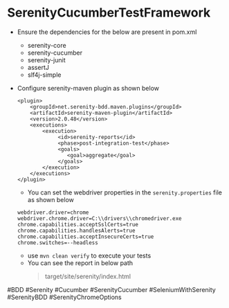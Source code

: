 # SerenityCucumberTestFramework

- Ensure the dependencies for the below are present in pom.xml
  * serenity-core
  * serenity-cucumber
  * serenity-junit
  * assertJ
  * slf4j-simple
  
- Configure serenity-maven plugin as shown below
  ```
  <plugin>
      <groupId>net.serenity-bdd.maven.plugins</groupId>
      <artifactId>serenity-maven-plugin</artifactId>
      <version>2.0.48</version>
      <executions>
          <execution>
               <id>serenity-reports</id>
               <phase>post-integration-test</phase>
               <goals>
                  <goal>aggregate</goal>
               </goals>
          </execution>
      </executions>
  </plugin>  
  ```
  - You can set the webdriver properties in the `serenity.properties` file as shown below
  ```
  webdriver.driver=chrome
  webdriver.chrome.driver=C:\\drivers\\chromedriver.exe
  chrome.capabilities.acceptSslCerts=true
  chrome.capabilities.handlesAlerts=true
  chrome.capabilities.acceptInsecureCerts=true
  chrome.switches=--headless
  ```
  - use `mvn clean verify` to execute your tests
  - You can see the report in below path 
    > target/site/serenity/index.html
    
 \#BDD \#Serenity \#Cucumber \#SerenityCucumber \#SeleniumWithSerenity
 \#SerenityBDD \#SerenityChromeOptions